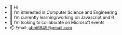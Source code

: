 - 👋 Hi
- 👀 I’m interested in Computer Science and Engineering
- 🌱 I’m currently learning/working on Javascript and R
- 💞️ I’m looking to collaborate on Microsoft events
- 📫 Email: abhi6945@gmail.com
